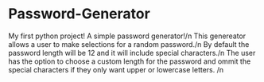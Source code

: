 # Password-Generator
My first python project! A simple password generator!/n
This genereator allows a user to make selections for a random password./n
By default the password length will be 12 and it will include special characters./n
The user has the option to choose a custom length for the password and ommit the special characters if they only want upper or lowercase letters. /n
